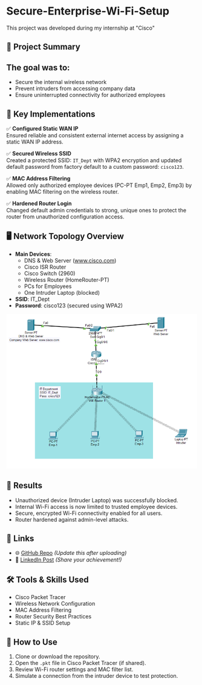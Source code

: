 # Secure-Enterprise-Wi-Fi-Setup
This project was developed during my internship at "Cisco" 
## 📌 Project Summary

## The goal was to:
- Secure the internal wireless network
- Prevent intruders from accessing company data
- Ensure uninterrupted connectivity for authorized employees


## 🔐 Key Implementations
✅ **Configured Static WAN IP**  
Ensured reliable and consistent external internet access by assigning a static WAN IP address.

✅ **Secured Wireless SSID**  
Created a protected SSID: `IT_Dept` with WPA2 encryption and updated default password from factory default to a custom password: `cisco123`.

✅ **MAC Address Filtering**  
Allowed only authorized employee devices (PC-PT Emp1, Emp2, Emp3) by enabling MAC filtering on the wireless router.

✅ **Hardened Router Login**  
Changed default admin credentials to strong, unique ones to protect the router from unauthorized configuration access.


## 🖥️ Network Topology Overview
- **Main Devices**:
  - DNS & Web Server (www.cisco.com)
  - Cisco ISR Router
  - Cisco Switch (2960)
  - Wireless Router (HomeRouter-PT)
  - PCs for Employees
  - One Intruder Laptop (blocked)
- **SSID**: IT_Dept  
- **Password**: cisco123 (secured using WPA2)

![Network Layout](./Preview.png)


## 🎯 Results
- Unauthorized device (Intruder Laptop) was successfully blocked.
- Internal Wi-Fi access is now limited to trusted employee devices.
- Secure, encrypted Wi-Fi connectivity enabled for all users.
- Router hardened against admin-level attacks.


## 🔗 Links
- 🌐 [GitHub Repo](https://github.com/your-username/secure-enterprise-wifi) *(Update this after uploading)*
- 💼 [LinkedIn Post](https://www.linkedin.com/in/sarthak-jadhav-128637306/) *(Share your achievement!)*


## 🛠️ Tools & Skills Used
- Cisco Packet Tracer
- Wireless Network Configuration
- MAC Address Filtering
- Router Security Best Practices
- Static IP & SSID Setup


## 📎 How to Use
1. Clone or download the repository.
2. Open the `.pkt` file in Cisco Packet Tracer (if shared).
3. Review Wi-Fi router settings and MAC filter list.
4. Simulate a connection from the intruder device to test protection.

